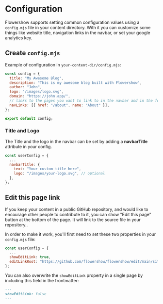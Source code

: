 # Configuration

Flowershow supports setting common configuration values using a `config.mjs` file in your content directory. With it you can customize some things like website title, navigation links in the navbar, or set your google analytics key.

## Create `config.mjs`

Example of configuration in `your-content-dir/config.mjs`:

```js
const config = {
  title: "My Awesome Blog",
  description: "This is my awesome blog built with Flowershow",
  author: "John",
  logo: "/images/logo.svg",
  domain: "https://john.app/",
  // links to the pages you want to link to in the navbar and in the footer
  navLinks: [{ href: "/about", name: "About" }],
};

export default config;
```

### Title and Logo

The Title and the logo in the navbar can be set by adding a **navbarTitle** attribute in your config.

```js
const userConfig = {
  ...
  navbarTitle: {
    text: "Your custom title here",
    logo: "/images/your-logo.svg", // optional
  },
};
```

## Edit this page link

If you keep your content in a public GitHub repository, and would like to encourage other people to contribute to it, you can show "Edit this page" button at the bottom of the page. It will link to the source file in your repository..

In order to make it work, you'll first need to set these two properties in your `config.mjs` file:

```js
const userConfig = {
  ...
  showEditLink: true,
  editLinkRoot: "https://github.com/flowershow/flowershow/edit/main/site",
};
```

You can also overwrite the `showEditLink` property in a single page by including this field in the frontmatter:

```md
---
showEditLink: false
---
```